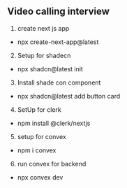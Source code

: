 ## Video calling interview

1. create next js app

- npx create-next-app@latest

2. Setup for shadecn

- npx shadcn@latest init

3. Install shade con component

- npx shadcn@latest add button card

4. SetUp for clerk

- npm install @clerk/nextjs

5. setup for convex

- npm i convex

6. run convex for backend

- npx convex dev
